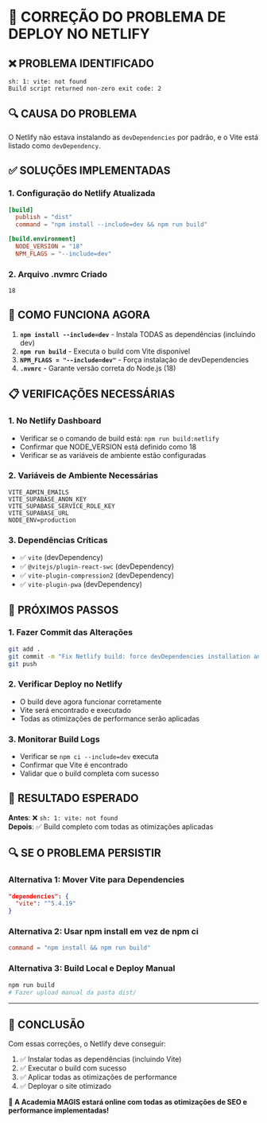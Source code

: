 # 🚀 **CORREÇÃO DO PROBLEMA DE DEPLOY NO NETLIFY**

## ❌ **PROBLEMA IDENTIFICADO**

```
sh: 1: vite: not found
Build script returned non-zero exit code: 2
```

## 🔍 **CAUSA DO PROBLEMA**

O Netlify não estava instalando as `devDependencies` por padrão, e o Vite está listado como `devDependency`.

## ✅ **SOLUÇÕES IMPLEMENTADAS**

### **1. Configuração do Netlify Atualizada**
```toml
[build]
  publish = "dist"
  command = "npm install --include=dev && npm run build"

[build.environment]
  NODE_VERSION = "18"
  NPM_FLAGS = "--include=dev"
```

### **2. Arquivo .nvmrc Criado**
```
18
```



## 🔧 **COMO FUNCIONA AGORA**

1. **`npm install --include=dev`** - Instala TODAS as dependências (incluindo dev)
2. **`npm run build`** - Executa o build com Vite disponível
3. **`NPM_FLAGS = "--include=dev"`** - Força instalação de devDependencies
4. **`.nvmrc`** - Garante versão correta do Node.js (18)

## 📋 **VERIFICAÇÕES NECESSÁRIAS**

### **1. No Netlify Dashboard**
- Verificar se o comando de build está: `npm run build:netlify`
- Confirmar que NODE_VERSION está definido como 18
- Verificar se as variáveis de ambiente estão configuradas

### **2. Variáveis de Ambiente Necessárias**
```
VITE_ADMIN_EMAILS
VITE_SUPABASE_ANON_KEY
VITE_SUPABASE_SERVICE_ROLE_KEY
VITE_SUPABASE_URL
NODE_ENV=production
```

### **3. Dependências Críticas**
- ✅ `vite` (devDependency)
- ✅ `@vitejs/plugin-react-swc` (devDependency)
- ✅ `vite-plugin-compression2` (devDependency)
- ✅ `vite-plugin-pwa` (devDependency)

## 🚀 **PRÓXIMOS PASSOS**

### **1. Fazer Commit das Alterações**
```bash
git add .
git commit -m "Fix Netlify build: force devDependencies installation and add .nvmrc"
git push
```

### **2. Verificar Deploy no Netlify**
- O build deve agora funcionar corretamente
- Vite será encontrado e executado
- Todas as otimizações de performance serão aplicadas

### **3. Monitorar Build Logs**
- Verificar se `npm ci --include=dev` executa
- Confirmar que Vite é encontrado
- Validar que o build completa com sucesso

## 🎯 **RESULTADO ESPERADO**

**Antes**: ❌ `sh: 1: vite: not found`  
**Depois**: ✅ Build completo com todas as otimizações aplicadas

## 🔍 **SE O PROBLEMA PERSISTIR**

### **Alternativa 1: Mover Vite para Dependencies**
```json
"dependencies": {
  "vite": "^5.4.19"
}
```

### **Alternativa 2: Usar npm install em vez de npm ci**
```toml
command = "npm install && npm run build"
```

### **Alternativa 3: Build Local e Deploy Manual**
```bash
npm run build
# Fazer upload manual da pasta dist/
```

---

## 🎉 **CONCLUSÃO**

Com essas correções, o Netlify deve conseguir:
1. ✅ Instalar todas as dependências (incluindo Vite)
2. ✅ Executar o build com sucesso
3. ✅ Aplicar todas as otimizações de performance
4. ✅ Deployar o site otimizado

**🚀 A Academia MAGIS estará online com todas as otimizações de SEO e performance implementadas!**
